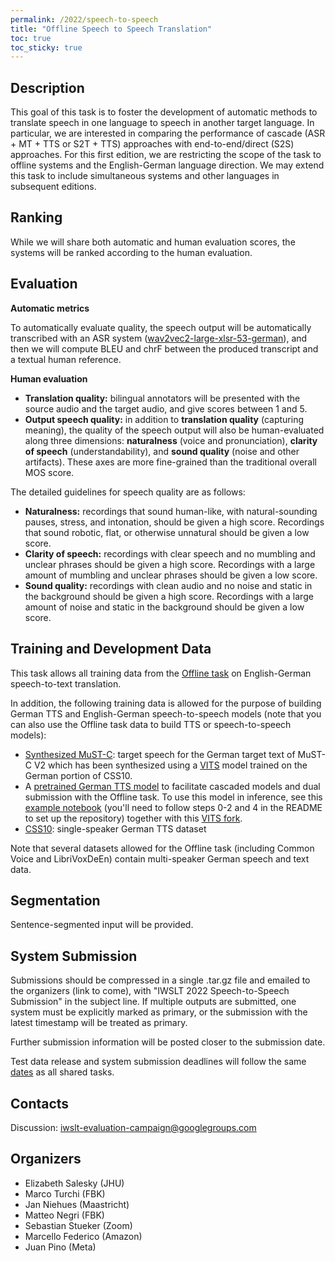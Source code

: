 ```yaml
---
permalink: /2022/speech-to-speech
title: "Offline Speech to Speech Translation"
toc: true
toc_sticky: true
---
```


## Description

<!-- the task, the languages, and the type of data -->

This goal of this task is to foster the development of automatic methods to translate speech in one language to speech in another target language. In particular, we are interested in comparing the performance of cascade (ASR + MT + TTS or S2T + TTS) approaches with end-to-end/direct (S2S) approaches. For this first edition, we are restricting the scope of the task to offline systems and the English-German language direction. We may extend this task to include simultaneous systems and other languages in subsequent editions.

## Ranking

While we will share both automatic and human evaluation scores, the systems will be ranked according to the human evaluation.

## Evaluation

**Automatic metrics**

To automatically evaluate quality, the speech output will be automatically transcribed with an ASR system ([wav2vec2-large-xlsr-53-german](https://huggingface.co/facebook/wav2vec2-large-xlsr-53-german)), and then we will compute BLEU and chrF between the produced transcript and a textual human reference.

**Human evaluation**

- **Translation quality:** bilingual annotators will be presented with the source audio and the target audio, and give scores between 1 and 5.
- **Output speech quality:** in addition to **translation quality** (capturing meaning), the quality of the speech output will also be human-evaluated along three dimensions: **naturalness** (voice and pronunciation), **clarity of speech** (understandability), and **sound quality** (noise and other artifacts). These axes are more fine-grained than the traditional overall MOS score.

The detailed guidelines for speech quality are as follows:
- **Naturalness:** recordings that sound human-like, with natural-sounding pauses, stress, and intonation, should be given a high score. Recordings that sound robotic, flat, or otherwise unnatural should be given a low score.
- **Clarity of speech:** recordings with clear speech and no mumbling and unclear phrases should be given a high score. Recordings with a large amount of mumbling and unclear phrases should be given a low score.
- **Sound quality:** recordings with clean audio and no noise and static in the background should be given a high score. Recordings with a large amount of noise and static in the background should be given a low score.


## Training and Development Data

This task allows all training data from the [Offline task](https://iwslt.org/2022/offline) on English-German speech-to-text translation.

In addition, the following training data is allowed for the purpose of building German TTS and English-German speech-to-speech models (note that you can also use the Offline task data to build TTS or speech-to-speech models):
- [Synthesized MuST-C](https://dl.fbaipublicfiles.com/s2st/mustc_v2_en_de_tts.tgz): target speech for the German target text of MuST-C V2 which has been synthesized using a [VITS](https://github.com/jaywalnut310/vits) model trained on the German portion of CSS10.
- A [pretrained German TTS model](https://dl.fbaipublicfiles.com/s2st/G_24000.pth) to facilitate cascaded models and dual submission with the Offline task. To use this model in inference, see this [example notebook](https://github.com/jmp84/vits/blob/main/inference_iwslt.ipynb) (you'll need to follow steps 0-2 and 4 in the README to set up the repository) together with this [VITS fork](https://github.com/jmp84/vits).
- [CSS10](https://github.com/Kyubyong/css10): single-speaker German TTS dataset

Note that several datasets allowed for the Offline task (including Common Voice and LibriVoxDeEn) contain multi-speaker German speech and text data. 

## Segmentation

Sentence-segmented input will be provided.

## System Submission

Submissions should be compressed in a single .tar.gz file and emailed to the organizers (link to come), with "IWSLT 2022 Speech-to-Speech Submission" in the subject line.
If multiple outputs are submitted, one system must be explicitly marked as primary, or the submission with the latest timestamp will be treated as primary.

Further submission information will be posted closer to the submission date.

Test data release and system submission deadlines will follow the same [dates](/2022/#important-dates) as all shared tasks.


## Contacts

Discussion: [iwslt-evaluation-campaign@googlegroups.com](https://groups.google.com/g/iwslt-evaluation-campaign)

## Organizers

<!-- list of names and affiliations -->

* Elizabeth Salesky (JHU)
* Marco Turchi (FBK)
* Jan Niehues (Maastricht)
* Matteo Negri (FBK)
* Sebastian Stueker (Zoom)
* Marcello Federico (Amazon)
* Juan Pino (Meta)

<!-- Markdown notes: comments can be formed as above; bulleted lines start with a - ; if you want to have a line break either put a blank line in between the text or leave two spaces at the end of the line -->

